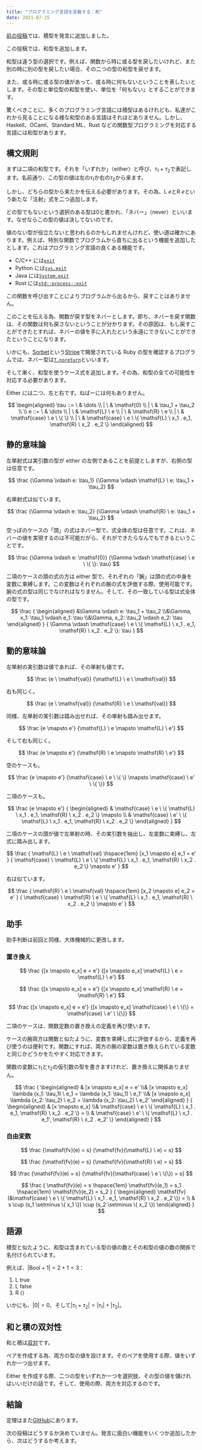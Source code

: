 ```yaml
---
title: "プログラミング言語を定義する：和"
date: 2021-07-15
---
```


[前の投稿][prev]では、積型を発言に追加しました。

この投稿では、和型を追加します。

和型は違う型の選択です。例えば、関数から時に或る型を戻したいけれど、また別の時に別の型を戻したい場合、その二つの型の和型を戻せます。

また、或る時に或る型の値があって、或る時に何もないということを表したいとします。その型と単位型の和型を使い、単位を「何もない」とすることができます。

驚くべきことに、多くのプログラミング言語には積型はあるけれども、私達がこれから見ることになる様な和型のある言語はそれほどありません。しかし、Haskell、OCaml、Standard ML、Rust などの関数型プログラミングを対応する言語には和型があります。

## 構文規則

まずは二項の和型です。それを「いずれか」（either）と呼び、$\tau_1 + \tau_2$で表記します。名前通り、この型の値は左の$\tau_1$か右の$\tau_2$から来ます。

しかし、どちらの型から来たかを伝える必要があります。その為、$\mathsf{L} \ e$と$\mathsf{R} \ e$という新たな「注射」式を二つ追加します。

どの型でもないという選択のある型は$\mathsf{0}$と書かれ、「ネバー」（never）といいます。なぜならこの型の値は決してないのです。

値のない型が役立たないと思われるのかもしれませんけれど、使い道は確かにあります。例えば、特別な関数でプログラムから直ちに出るという機能を追加したとします。これはプログラミング言語の良くある機能です。

- C/C++ には[`exit`][c-exit]
- Python には[`sys.exit`][py-exit]
- Java には[`System.exit`][java-exit]
- Rust には[`std::process::exit`][rs-exit]

この関数を呼び出すことによりプログラムから出るから、戻すことはありません。

このことを伝える為、関数が戻す型をネバーとします。即ち、ネバーを戻す関数は、その関数は何も戻さないということが分かります。その原因は、もし戻すことができたとすれば、ネバーの値を手に入れたという永遠にできないことができたということになります。

いかにも、[Sorbet][]という[Stripe][]で開発されている Ruby の型を確認するプログラムでは、ネバー型は[`T.noreturn`][noreturn]といいます。

そして漸く、和型を使うケース式を追加します。その為、和型の全ての可能性を対応する必要があります。

Either には二つ、左と右です。ねばーには何もありません。

$$
\begin{aligned}
\tau
::=  \ & \dots
\\ | \ & \mathsf{0}
\\ | \ & \tau_1 + \tau_2
\\
\\
e
::=  \ & \dots
\\ | \ & \mathsf{L} \ e
\\ | \ & \mathsf{R} \ e
\\ | \ & \mathsf{case} \ e \ \{ \}
\\ | \ & \mathsf{case} \ e \ \{
    \mathsf{L} \ x_1 . e_1,
    \mathsf{R} \ x_2 . e_2
    \}
\end{aligned}
$$

## 静的意味論

左単射式は実引数の型が either の左側であることを前提としますが、右側の型は任意です。

$$
\frac
  {\Gamma \vdash e: \tau_1}
  {\Gamma \vdash \mathsf{L} \ e: \tau_1 + \tau_2}
$$

右単射式は似ています。

$$
\frac
  {\Gamma \vdash e: \tau_2}
  {\Gamma \vdash \mathsf{R} \ e: \tau_1 + \tau_2}
$$

空っぽのケースの「頭」の式はネバー型で、式全体の型は任意です。これは、ネバーの値を実現するのは不可能だがら、それができたらなんでもできるということです。

$$
\frac
  {\Gamma \vdash e: \mathsf{0}}
  {\Gamma \vdash \mathsf{case} \ e \ \{ \}: \tau}
$$

二項のケースの頭の式の方は either 型で、それぞれの「腕」は頭の式の中身を変数に束縛します。この変数はそれぞれの腕の式を評価する際、使用可能です。腕の式の型は同じでなければなりません。そして、その一致している型は式全体の型です。

$$
\frac
  {
    \begin{aligned}
      &\Gamma \vdash e: \tau_1 + \tau_2
    \\&\Gamma, x_1: \tau_1 \vdash e_1: \tau
    \\&\Gamma, x_2: \tau_2 \vdash e_2: \tau
    \end{aligned}
  }
  {
    \Gamma \vdash \mathsf{case} \ e \ \{
      \mathsf{L} \ x_1 . e_1,
      \mathsf{R} \ x_2 . e_2
    \}: \tau
  }
$$

## 動的意味論

左単射の実引数は値であれば、その単射も値です。

$$
\frac
  {e \ \mathsf{val}}
  {\mathsf{L} \ e \ \mathsf{val}}
$$

右も同じく。

$$
\frac
  {e \ \mathsf{val}}
  {\mathsf{R} \ e \ \mathsf{val}}
$$

同様、左単射の実引数は踏み出せれば、その単射も踏み出せます。

$$
\frac
  {e \mapsto e'}
  {\mathsf{L} \ e \mapsto \mathsf{L} \ e'}
$$

そして右も同じく。

$$
\frac
  {e \mapsto e'}
  {\mathsf{R} \ e \mapsto \mathsf{R} \ e'}
$$

空のケースも。

$$
\frac
  {e \mapsto e'}
  {\mathsf{case} \ e \ \{ \} \mapsto \mathsf{case} \ e' \ \{ \}}
$$

二項のケースも。

$$
\frac
  {e \mapsto e'}
  {
    \begin{aligned}
      & \mathsf{case} \ e \ \{
        \mathsf{L} \ x_1 . e_1,
        \mathsf{R} \ x_2 . e_2
      \}
      \mapsto \\
      & \mathsf{case} \ e' \ \{
        \mathsf{L} \ x_1 . e_1,
        \mathsf{R} \ x_2 . e_2
      \}
    \end{aligned}
  }
$$

二項のケースの頭が値で左単射の時、その実引数を抽出し、左変数に束縛し、左式に踏み出します。

$$
\frac
  {
    \mathsf{L} \ e \ \mathsf{val} \hspace{1em}
    [x_1 \mapsto e] e_1 = e'
  }
  {
    \mathsf{case} \ \mathsf{L} \ e \ \{
      \mathsf{L} \ x_1 . e_1,
      \mathsf{R} \ x_2 . e_2
    \} \mapsto e'
  }
$$

右は似ています。

$$
\frac
  {
    \mathsf{R} \ e \ \mathsf{val} \hspace{1em}
    [x_2 \mapsto e] e_2 = e'
  }
  {
    \mathsf{case} \ \mathsf{R} \ e \ \{
      \mathsf{L} \ x_1 . e_1,
      \mathsf{R} \ x_2 . e_2
    \} \mapsto e'
  }
$$

## 助手

助手判断は前回と同様、大体機械的に更改します。

### 置き換え

$$
\frac
  {[x \mapsto e_x] e = e'}
  {[x \mapsto e_x] \mathsf{L} \ e = \mathsf{L} \ e'}
$$

$$
\frac
  {[x \mapsto e_x] e = e'}
  {[x \mapsto e_x] \mathsf{R} \ e = \mathsf{R} \ e'}
$$

$$
\frac
  {[x \mapsto e_x] e = e'}
  {[x \mapsto e_x] \mathsf{case} \ e \ \{\} = \mathsf{case} \ e' \ \{\}}
$$

二項のケースは、関数定数の置き換えの定義を再び使います。

ケースの腕両方は関数と似たように、変数を束縛し式に評価するから、定義を再び使うのは便利です。関数にすれば、両方の腕の変数は置き換えられている変数と同じかどうかをたやすく対応できます。

関数の変数に$\tau_1$と$\tau_2$の仮引数の型を書きますけれど、置き換えに関係ありません。

$$
\frac
  {
    \begin{aligned}
      & [x \mapsto e_x] e = e'
    \\& [x \mapsto e_x] \lambda (x_1: \tau_1) \ e_1 = \lambda (x_1: \tau_1) \ e_1'
    \\& [x \mapsto e_x] \lambda (x_2: \tau_2) \ e_2 = \lambda (x_2: \tau_2) \ e_2'
    \end{aligned}
  }
  {
    \begin{aligned}
      & [x \mapsto e_x]
    \\& \mathsf{case} \ e \ \{
        \mathsf{L} \ x_1 . e_1,
        \mathsf{R} \ x_2 . e_2
      \}
      = \\
      & \mathsf{case} \ e' \ \{
        \mathsf{L} \ x_1 . e_1',
        \mathsf{R} \ x_2 . e_2'
      \}
    \end{aligned}
  }
$$

### 自由変数

$$
\frac
  {\mathsf{fv}(e) = s}
  {\mathsf{fv}(\mathsf{L} \ e) = s}
$$

$$
\frac
  {\mathsf{fv}(e) = s}
  {\mathsf{fv}(\mathsf{R} \ e) = s}
$$

$$
\frac
  {\mathsf{fv}(e) = s}
  {\mathsf{fv}(\mathsf{case} \ e \ \{\}) = s}
$$

$$
\frac
  {
    \mathsf{fv}(e) = s \hspace{1em}
    \mathsf{fv}(e_1) = s_1 \hspace{1em}
    \mathsf{fv}(e_2) = s_2
  }
  {
    \begin{aligned}
    \mathsf{fv}(&\mathsf{case} \ e \ \{
      \mathsf{L} \ x_1 . e_1,
      \mathsf{R} \ x_2 . e_2
    \})
    = \\
    & s \cup (s_1 \setminus \{ x_1 \}) \cup (s_2 \setminus \{ x_2 \})
    \end{aligned}
  }
$$

## 語源

積型と似たように、和型は含まれている型の値の数とその和型の値の数の関係で名付けられています。

例えば、$|\mathsf{Bool} + \mathsf{1}| = 2 + 1 = 3$：

1. $\mathsf{L} \ \mathsf{true}$
1. $\mathsf{L} \ \mathsf{false}$
1. $\mathsf{R} \ \langle \rangle$

いかにも、$|\mathsf{0}| = 0$、そして$|\tau_1 + \tau_2| = |\tau_1| + |\tau_2|$。

## 和と積の双対性

和と積は[双対][duals]です。

ペアを作成する為、両方の型の値を設けます。そのペアを使用する際、値をいずれか一つ出せます。

Either を作成する際、二つの型をいずれか一つを選択肢、その型の値を儲ければいいだけの話です。そして、使用の際、両方を対応するのです。

## 結論

定理はまた[GitHub][proofs]にあります。

次の投稿はどうするか決めていません。発言に面白い機能をいくつか追加したから、次はどうするか考えます。

[prev]: /posts/define-pl-03/
[proofs]: https://github.com/azdavis/hatsugen/tree/part-04
[sorbet]: https://sorbet.org
[stripe]: https://stripe.com
[noreturn]: https://sorbet.org/docs/noreturn
[duals]: https://en.wikipedia.org/wiki/Duality_(mathematics)
[c-exit]: https://pubs.opengroup.org/onlinepubs/9699919799/
[py-exit]: https://docs.python.org/3/library/sys.html#sys.exit
[java-exit]: https://docs.oracle.com/javase/7/docs/api/java/lang/System.html#exit(int)
[rs-exit]: https://doc.rust-lang.org/stable/std/process/fn.exit.html
